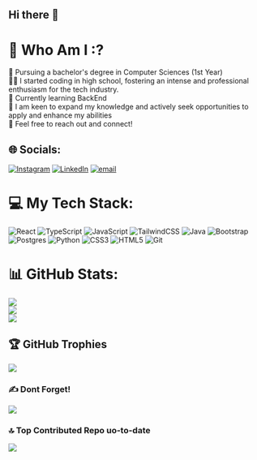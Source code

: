 ## Hi there  👋

# 💫 Who Am I :?
🔭  Pursuing a bachelor's degree in Computer Sciences (1st Year)<br>🧑‍💻 I started coding in high school, fostering an intense and professional enthusiasm for the tech industry.<br>🤝 Currently learning BackEnd<br>🌱 I am keen to expand my knowledge and actively seek opportunities to apply and enhance my abilities<br>💬 Feel free to reach out and connect!<br>


## 🌐 Socials:
[![Instagram](https://img.shields.io/badge/Instagram-%23E4405F.svg?logo=Instagram&logoColor=white)](https://instagram.com/hereisrawr) [![LinkedIn](https://img.shields.io/badge/LinkedIn-%230077B5.svg?logo=linkedin&logoColor=white)](https://linkedin.com/in/ali-al-najjar-88a801324) [![email](https://img.shields.io/badge/Email-D14836?logo=gmail&logoColor=white)](mailto:alialridaalnajjar@gmail.com) 

# 💻 My Tech Stack:
![React](https://img.shields.io/badge/react-%2320232a.svg?style=for-the-badge&logo=react&logoColor=%2361DAFB) ![TypeScript](https://img.shields.io/badge/typescript-%23007ACC.svg?style=for-the-badge&logo=typescript&logoColor=white) ![JavaScript](https://img.shields.io/badge/javascript-%23323330.svg?style=for-the-badge&logo=javascript&logoColor=%23F7DF1E)  ![TailwindCSS](https://img.shields.io/badge/tailwindcss-%2338B2AC.svg?style=for-the-badge&logo=tailwind-css&logoColor=white)
 ![Java](https://img.shields.io/badge/java-%23ED8B00.svg?style=for-the-badge&logo=openjdk&logoColor=white)   ![Bootstrap](https://img.shields.io/badge/bootstrap-%238511FA.svg?style=for-the-badge&logo=bootstrap&logoColor=white)  ![Postgres](https://img.shields.io/badge/postgres-%23316192.svg?style=for-the-badge&logo=postgresql&logoColor=white) ![Python](https://img.shields.io/badge/python-3670A0?style=for-the-badge&logo=python&logoColor=ffdd54) ![CSS3](https://img.shields.io/badge/css3-%231572B6.svg?style=for-the-badge&logo=css3&logoColor=white)  ![HTML5](https://img.shields.io/badge/html5-%23E34F26.svg?style=for-the-badge&logo=html5&logoColor=white)
 ![Git](https://img.shields.io/badge/git-%23F05033.svg?style=for-the-badge&logo=git&logoColor=white) 
# 📊 GitHub Stats:
![](https://github-readme-stats.vercel.app/api?username=alialridaalnajjar&theme=catppuccin_mocha&hide_border=true&include_all_commits=false&count_private=false)<br/>
![](https://nirzak-streak-stats.vercel.app/?user=alialridaalnajjar&theme=catppuccin_mocha&hide_border=true)<br/>
![](https://github-readme-stats.vercel.app/api/top-langs/?username=alialridaalnajjar&theme=catppuccin_mocha&hide_border=true&include_all_commits=false&count_private=false&layout=compact)

## 🏆 GitHub Trophies
![](https://github-profile-trophy.vercel.app/?username=alialridaalnajjar&theme=radical&no-frame=false&no-bg=false&margin-w=4)

### ✍️ Dont Forget!
![](https://quotes-github-readme.vercel.app/api?type=horizontal&theme=tokyonight)

### 🔝 Top Contributed Repo uo-to-date
![](https://github-contributor-stats.vercel.app/api?username=alialridaalnajjar&limit=5&theme=dark&combine_all_yearly_contributions=true)

